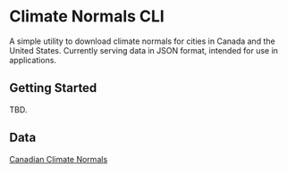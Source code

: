 # Climate Normals CLI
A simple utility to download climate normals for cities in Canada and the United States. Currently serving data in JSON format, intended for use in applications.

## Getting Started
TBD.

## Data
[Canadian Climate Normals](http://climate.weather.gc.ca/climate_normals/)